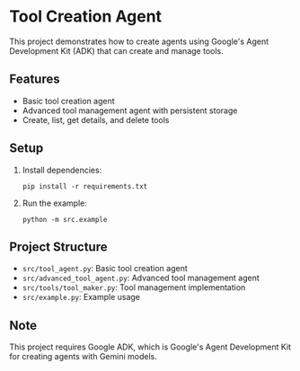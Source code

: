 # Tool Creation Agent

This project demonstrates how to create agents using Google's Agent Development Kit (ADK) that can create and manage tools.

## Features

- Basic tool creation agent
- Advanced tool management agent with persistent storage
- Create, list, get details, and delete tools

## Setup

1. Install dependencies:
   ```
   pip install -r requirements.txt
   ```

2. Run the example:
   ```
   python -m src.example
   ```

## Project Structure

- `src/tool_agent.py`: Basic tool creation agent
- `src/advanced_tool_agent.py`: Advanced tool management agent
- `src/tools/tool_maker.py`: Tool management implementation
- `src/example.py`: Example usage

## Note

This project requires Google ADK, which is Google's Agent Development Kit for creating agents with Gemini models.